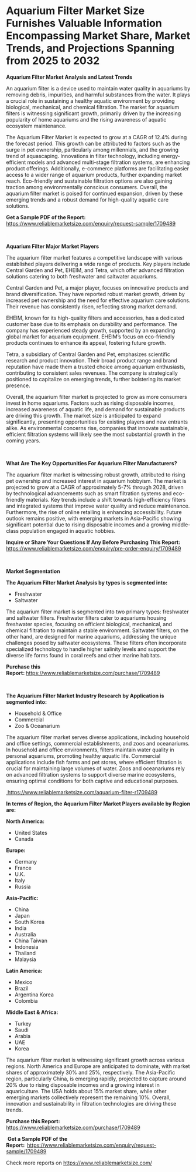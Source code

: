 <p><h1>Aquarium Filter Market Size Furnishes Valuable Information Encompassing Market Share, Market Trends, and Projections Spanning from 2025 to 2032</h1></p><p><strong>Aquarium Filter Market Analysis and Latest Trends</strong></p>
<p><p>An aquarium filter is a device used to maintain water quality in aquariums by removing debris, impurities, and harmful substances from the water. It plays a crucial role in sustaining a healthy aquatic environment by providing biological, mechanical, and chemical filtration. The market for aquarium filters is witnessing significant growth, primarily driven by the increasing popularity of home aquariums and the rising awareness of aquatic ecosystem maintenance.</p><p>The Aquarium Filter Market is expected to grow at a CAGR of 12.4% during the forecast period. This growth can be attributed to factors such as the surge in pet ownership, particularly among millennials, and the growing trend of aquascaping. Innovations in filter technology, including energy-efficient models and advanced multi-stage filtration systems, are enhancing product offerings. Additionally, e-commerce platforms are facilitating easier access to a wider range of aquarium products, further expanding market reach. Eco-friendly and sustainable filtration options are also gaining traction among environmentally conscious consumers. Overall, the aquarium filter market is poised for continued expansion, driven by these emerging trends and a robust demand for high-quality aquatic care solutions.</p></p>
<p><strong>Get a Sample PDF of the Report:&nbsp;</strong> <a href="https://www.reliablemarketsize.com/enquiry/request-sample/1709489?utm_campaign=3217&utm_medium=2&utm_source=Github&utm_content=ia&utm_term=27032025&utm_id=aquarium-filter">https://www.reliablemarketsize.com/enquiry/request-sample/1709489</a></p>
<p>&nbsp;</p>
<p><strong>Aquarium Filter Major Market Players</strong></p>
<p><p>The aquarium filter market features a competitive landscape with various established players delivering a wide range of products. Key players include Central Garden and Pet, EHEIM, and Tetra, which offer advanced filtration solutions catering to both freshwater and saltwater aquariums.</p><p>Central Garden and Pet, a major player, focuses on innovative products and brand diversification. They have reported robust market growth, driven by increased pet ownership and the need for effective aquarium care solutions. Their revenue has consistently risen, reflecting strong market demand.</p><p>EHEIM, known for its high-quality filters and accessories, has a dedicated customer base due to its emphasis on durability and performance. The company has experienced steady growth, supported by an expanding global market for aquarium equipment. EHEIM’s focus on eco-friendly products continues to enhance its appeal, fostering future growth.</p><p>Tetra, a subsidiary of Central Garden and Pet, emphasizes scientific research and product innovation. Their broad product range and brand reputation have made them a trusted choice among aquarium enthusiasts, contributing to consistent sales revenues. The company is strategically positioned to capitalize on emerging trends, further bolstering its market presence.</p><p>Overall, the aquarium filter market is projected to grow as more consumers invest in home aquariums. Factors such as rising disposable incomes, increased awareness of aquatic life, and demand for sustainable products are driving this growth. The market size is anticipated to expand significantly, presenting opportunities for existing players and new entrants alike. As environmental concerns rise, companies that innovate sustainable, efficient filtration systems will likely see the most substantial growth in the coming years.</p></p>
<p>&nbsp;</p>
<p><strong>What Are The Key Opportunities For Aquarium Filter Manufacturers?</strong></p>
<p><p>The aquarium filter market is witnessing robust growth, attributed to rising pet ownership and increased interest in aquarium hobbyism. The market is projected to grow at a CAGR of approximately 5-7% through 2028, driven by technological advancements such as smart filtration systems and eco-friendly materials. Key trends include a shift towards high-efficiency filters and integrated systems that improve water quality and reduce maintenance. Furthermore, the rise of online retailing is enhancing accessibility. Future outlook remains positive, with emerging markets in Asia-Pacific showing significant potential due to rising disposable incomes and a growing middle-class population engaged in aquatic hobbies.</p></p>
<p><strong>Inquire or Share Your Questions If Any Before Purchasing This Report:</strong> <a href="https://www.reliablemarketsize.com/enquiry/pre-order-enquiry/1709489?utm_campaign=3217&utm_medium=2&utm_source=Github&utm_content=ia&utm_term=27032025&utm_id=aquarium-filter">https://www.reliablemarketsize.com/enquiry/pre-order-enquiry/1709489</a></p>
<p>&nbsp;</p>
<p><strong>Market Segmentation</strong></p>
<p><strong>The Aquarium Filter Market Analysis by types is segmented into:</strong></p>
<p><ul><li>Freshwater</li><li>Saltwater</li></ul></p>
<p><p>The aquarium filter market is segmented into two primary types: freshwater and saltwater filters. Freshwater filters cater to aquariums housing freshwater species, focusing on efficient biological, mechanical, and chemical filtration to maintain a stable environment. Saltwater filters, on the other hand, are designed for marine aquariums, addressing the unique challenges posed by saltwater ecosystems. These filters often incorporate specialized technology to handle higher salinity levels and support the diverse life forms found in coral reefs and other marine habitats.</p></p>
<p><strong>Purchase this Report:&nbsp;</strong><a href="https://www.reliablemarketsize.com/purchase/1709489?utm_campaign=3217&utm_medium=2&utm_source=Github&utm_content=ia&utm_term=27032025&utm_id=aquarium-filter">https://www.reliablemarketsize.com/purchase/1709489</a></p>
<p>&nbsp;</p>
<p><strong>The Aquarium Filter Market Industry Research by Application is segmented into:</strong></p>
<p><ul><li>Household & Office</li><li>Commercial</li><li>Zoo & Oceanarium</li></ul></p>
<p><p>The aquarium filter market serves diverse applications, including household and office settings, commercial establishments, and zoos and oceanariums. In household and office environments, filters maintain water quality in personal aquariums, promoting healthy aquatic life. Commercial applications include fish farms and pet stores, where efficient filtration is crucial for maintaining large volumes of water. Zoos and oceanariums rely on advanced filtration systems to support diverse marine ecosystems, ensuring optimal conditions for both captive and educational purposes.</p></p>
<p><a href="https://www.reliablemarketsize.com/aquarium-filter-r1709489?utm_campaign=3217&utm_medium=2&utm_source=Github&utm_content=ia&utm_term=27032025&utm_id=aquarium-filter">&nbsp;https://www.reliablemarketsize.com/aquarium-filter-r1709489</a></p>
<p><strong>In terms of Region, the Aquarium Filter Market Players available by Region are:</strong></p>
<p>
    <p> <strong> North America: </strong>
        <ul>
            <li>United States</li>
            <li>Canada</li>
        </ul>
        </p> 
    <p> <strong> Europe: </strong>
        <ul>
            <li>Germany</li>
            <li>France</li>
            <li>U.K.</li>
            <li>Italy</li>
            <li>Russia</li>
        </ul>
        </p> 
    <p> <strong> Asia-Pacific: </strong>
        <ul>
            <li>China</li>
            <li>Japan</li>
            <li>South Korea</li>
            <li>India</li>
            <li>Australia</li>
            <li>China Taiwan</li>
            <li>Indonesia</li>
            <li>Thailand</li>
            <li>Malaysia</li>
        </ul>
        </p> 
    <p> <strong> Latin America: </strong>
        <ul>
            <li>Mexico</li>
            <li>Brazil</li>
            <li>Argentina Korea</li>
            <li>Colombia</li>
        </ul>
        </p> 
    <p> <strong> Middle East & Africa: </strong>
        <ul>
            <li>Turkey</li>
            <li>Saudi</li>
            <li>Arabia</li>
            <li>UAE</li>
            <li>Korea</li>
        </ul>
    </p>
    </p>
<p><p>The aquarium filter market is witnessing significant growth across various regions. North America and Europe are anticipated to dominate, with market shares of approximately 30% and 25%, respectively. The Asia-Pacific region, particularly China, is emerging rapidly, projected to capture around 20% due to rising disposable incomes and a growing interest in aquariculture. The USA holds about 15% market share, while other emerging markets collectively represent the remaining 10%. Overall, innovation and sustainability in filtration technologies are driving these trends.</p></p>
<p><strong>Purchase this Report: </strong><a href="https://www.reliablemarketsize.com/purchase/1709489?utm_campaign=3217&utm_medium=2&utm_source=Github&utm_content=ia&utm_term=27032025&utm_id=aquarium-filter">https://www.reliablemarketsize.com/purchase/1709489</a></p>
<p>&nbsp;<strong>Get a Sample PDF of the Report:&nbsp;&nbsp;</strong><a href="https://www.reliablemarketsize.com/enquiry/request-sample/1709489?utm_campaign=3217&utm_medium=2&utm_source=Github&utm_content=ia&utm_term=27032025&utm_id=aquarium-filter">https://www.reliablemarketsize.com/enquiry/request-sample/1709489</a></p>
<p><strong></strong></p>
<p>Check more reports on <a href="https://www.reliablemarketsize.com/?utm_campaign=3217&utm_medium=2&utm_source=Github&utm_content=ia&utm_term=27032025&utm_id=aquarium-filter">https://www.reliablemarketsize.com/</a></p>